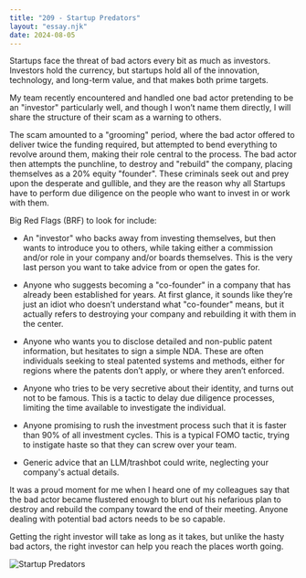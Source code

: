 ```yaml
---
title: "209 - Startup Predators"
layout: "essay.njk"
date: 2024-08-05
---
```


Startups face the threat of bad actors every bit as much as investors. Investors hold the currency, but startups hold all of the innovation, technology, and long-term value, and that makes both prime targets.

My team recently encountered and handled one bad actor pretending to be an "investor" particularly well, and though I won’t name them directly, I will share the structure of their scam as a warning to others.

The scam amounted to a "grooming" period, where the bad actor offered to deliver twice the funding required, but attempted to bend everything to revolve around them, making their role central to the process. The bad actor then attempts the punchline, to destroy and "rebuild" the company, placing themselves as a 20% equity "founder". These criminals seek out and prey upon the desperate and gullible, and they are the reason why all Startups have to perform due diligence on the people who want to invest in or work with them.

Big Red Flags (BRF) to look for include:
 
- An "investor" who backs away from investing themselves, but then wants to introduce you to others, while taking either a commission and/or role in your company and/or boards themselves. This is the very last person you want to take advice from or open the gates for.
 
- Anyone who suggests becoming a "co-founder" in a company that has already been established for years. At first glance, it sounds like they’re just an idiot who doesn’t understand what "co-founder" means, but it actually refers to destroying your company and rebuilding it with them in the center.
 
- Anyone who wants you to disclose detailed and non-public patent information, but hesitates to sign a simple NDA. These are often individuals seeking to steal patented systems and methods, either for regions where the patents don’t apply, or where they aren’t enforced.
 
- Anyone who tries to be very secretive about their identity, and turns out not to be famous. This is a tactic to delay due diligence processes, limiting the time available to investigate the individual.
 
- Anyone promising to rush the investment process such that it is faster than 90% of all investment cycles. This is a typical FOMO tactic, trying to instigate haste so that they can screw over your team.

- Generic advice that an LLM/trashbot could write, neglecting your company's actual details.

It was a proud moment for me when I heard one of my colleagues say that the bad actor became flustered enough to blurt out his nefarious plan to destroy and rebuild the company toward the end of their meeting. Anyone dealing with potential bad actors needs to be so capable.

Getting the right investor will take as long as it takes, but unlike the hasty bad actors, the right investor can help you reach the places worth going.

![Startup Predators](https://media.licdn.com/dms/image/v2/D5622AQFlkR-pPhuePw/feedshare-shrink_2048_1536/feedshare-shrink_2048_1536/0/1720056602751?e=1737590400&v=beta&t=jg657LGKaTaPUtCxnefFbeRuE4i5-bWG8iOuJ4P2Ha8)